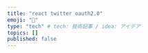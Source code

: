 ```yaml
---
title: "react twitter oauth2.0"
emoji: "🦁"
type: "tech" # tech: 技術記事 / idea: アイデア
topics: []
published: false
---
```


<!-- TODO: Twitter OAuth2.0 がベータから一般リリースされたら書く -->